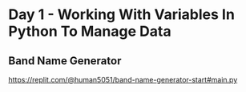 # Day 1 - Working With Variables In Python To Manage Data

## Band Name Generator




https://replit.com/@human5051/band-name-generator-start#main.py
